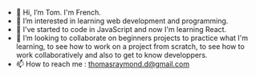 - 👋 Hi, I’m Tom. I'm French.
- 👀 I’m interested in learning web development and programming.
- 🌱 I've started to code in JavaScript and now I'm learning React.
- 💞️ I’m looking to collaborate on beginners projects to practice what I'm learning, to see how to work on a project from scratch, to see how to work collaboratively 
and also to get to know developpers.
- 📫 How to reach me : thomasraymond.d@gmail.com

<!---
BayB33/BayB33 is a ✨ special ✨ repository because its `README.md` (this file) appears on your GitHub profile.
You can click the Preview link to take a look at your changes.
--->
